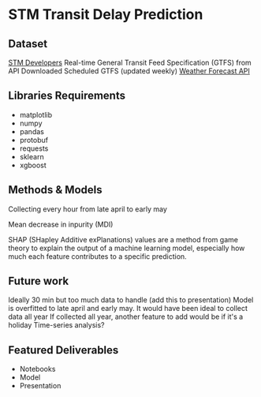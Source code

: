 # STM Transit Delay Prediction

## Dataset

[STM Developers](https://www.stm.info/en/about/developers)
Real-time General Transit Feed Specification (GTFS) from API
Downloaded Scheduled GTFS (updated weekly)
[Weather Forecast API](https://open-meteo.com/en/docs)

## Libraries Requirements

- matplotlib
- numpy
- pandas
- protobuf
- requests
- sklearn
- xgboost

## Methods & Models

Collecting every hour from late april to early may

Mean decrease in inpurity (MDI)

SHAP (SHapley Additive exPlanations) values are a method from game theory to explain the output of a machine learning model, especially how much each feature contributes to a specific prediction.

## Future work

Ideally 30 min but too much data to handle (add this to presentation)
Model is overfitted to late april and early may. It would have been ideal to collect data all year
If collected all year, another feature to add would be if it's a holiday
Time-series analysis?

## Featured Deliverables

- Notebooks
- Model
- Presentation
